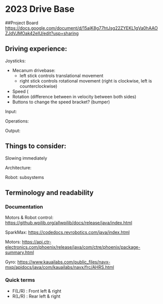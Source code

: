 # 2023 Drive Base

##Project Board
https://docs.google.com/document/d/15ajK8g77htJsg22ZYEKL1gVa0hAAOZJdVJMOak42eIU/edit?usp=sharing

## Driving experience:
Joysticks:
- Mecanum drivebase:
	- left stick controls translational movement
	- right stick controls rotational movement (right is clockwise, left is counterclockwise)
- Speed (
- Rotation (difference between in velocity between both sides)
- Buttons to change the speed bracket? (bumper)

Input:

Operations:

Output:

## Things to consider:
Slowing immediately

Architecture:

Robot:
	subsystems

## Terminology and readability

### Documentation

Motors & Robot control:
https://github.wpilib.org/allwpilib/docs/release/java/index.html

SparkMax: 
https://codedocs.revrobotics.com/java/index.html

Motors:
https://api.ctr-electronics.com/phoenix/release/java/com/ctre/phoenix/package-summary.html

Gyro:
https://www.kauailabs.com/public_files/navx-mxp/apidocs/java/com/kauailabs/navx/frc/AHRS.html


### Quick terms

- F(L/R) : Front left & right
- R(L/R) : Rear left & right
